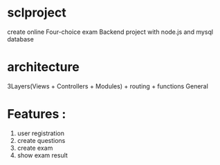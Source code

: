 # sclproject
create online Four-choice exam Backend project with node.js and mysql database 
# architecture
3Layers(Views + Controllers + Modules) + routing  + functions General
# Features : 
1. user registration 
1. create questions 
1. create exam
1. show exam result 



